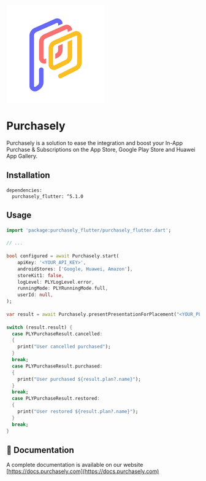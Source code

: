 ![Purchasely](images/icon.png)

# Purchasely

Purchasely is a solution to ease the integration and boost your In-App Purchase & Subscriptions on the App Store, Google Play Store and Huawei App Gallery.

## Installation

```
dependencies:
  purchasely_flutter: ^5.1.0
```

## Usage

```dart
import 'package:purchasely_flutter/purchasely_flutter.dart';

// ...

bool configured = await Purchasely.start(
    apiKey: '<YOUR_API_KEY>',
    androidStores: ['Google, Huawei, Amazon'],
    storeKit1: false,
    logLevel: PLYLogLevel.error,
    runningMode: PLYRunningMode.full,
    userId: null,
);

var result = await Purchasely.presentPresentationForPlacement("<YOUR_PLACEMENT_ID>", isFullscreen: true);

switch (result.result) {
  case PLYPurchaseResult.cancelled:
  {
    print("User cancelled purchased");
  }
  break;
  case PLYPurchaseResult.purchased:
  {
    print("User purchased ${result.plan?.name}");
  }
  break;
  case PLYPurchaseResult.restored:
  {
    print("User restored ${result.plan?.name}");
  }
  break;
}
```

## 🏁 Documentation
A complete documentation is available on our website [https://docs.purchasely.com](https://docs.purchasely.com)
